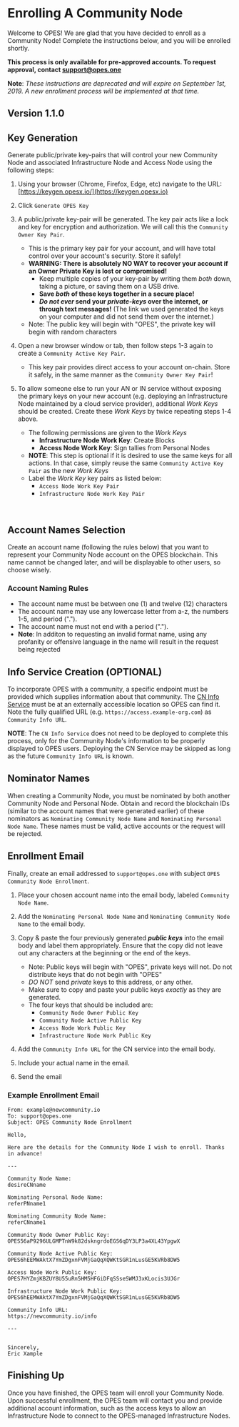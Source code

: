 # Enrolling A Community Node 

Welcome to OPES! We are glad that you have decided to enroll as a Community Node!
Complete the instructions below, and you will be enrolled shortly. 

**This process is only available for pre-approved accounts. To request approval, contact [support@opes.one](mailto:support@opes.one)**

**Note**: *These instructions are deprecated and will expire on September 1st, 2019. A new enrollment process will be implemented at that time.*

## Version 1.1.0

## Key Generation

Generate public/private key-pairs that will control your new Community Node and associated Infrastructure Node and Access Node using the following steps:

1. Using your browser (Chrome, Firefox, Edge, etc) navigate to the URL: [https://keygen.opesx.io/](https://keygen.opesx.io)

2. Click `Generate OPES Key`

3. A public/private key-pair will be generated. The key pair acts like a lock and key for encryption and authorization. We will call this the `Community Owner Key Pair`.
    - This is the primary key pair for your account, and will have total control over your account's security. Store it safely!
    - **WARNING: There is absolutely NO WAY to recover your account if an Owner Private Key is lost or compromised!**
      *  Keep multiple copies of your key-pair by writing them *both* down, taking a picture, or saving them on a USB drive. 
      *  **Save *both* of these keys together in a secure place!** 
      *  ***Do not ever* send your *private-keys* over the internet, or through text messages!** (The link we used generated the keys on your computer and did not send them over the internet.)
    - Note: The public key will begin with "OPES", the private key will begin with random characters

4. Open a new browser window or tab, then follow steps 1-3 again to create a `Community Active Key Pair`. 
   - This key pair provides direct access to your account on-chain. Store it safely, in the same manner as the `Community Owner Key Pair`!

5. To allow someone else to run your AN or IN service without exposing the primary keys on your new account (e.g. deploying an Infrastructure Node maintained by a cloud service provider), additional *Work Keys* should be created. Create these *Work Keys* by twice repeating steps 1-4 above.
    - The following permissions are given to the *Work Keys*
      - **Infrastructure Node Work Key**: Create Blocks
      - **Access Node Work Key**: Sign tallies from Personal Nodes
    - **NOTE**: This step is optional if it is desired to use the same keys for all actions. In that case, simply reuse the same `Community Active Key Pair` as the new *Work Keys*
    - Label the *Work Key* key pairs as listed below:
        - `Access Node Work Key Pair`
        - `Infrastructure Node Work Key Pair`
<br> 

## Account Names Selection

Create an account name (following the rules below) that you want to represent your Community Node account on the OPES blockchain. This name cannot be changed later, and will be displayable to other users, so choose wisely. 

### Account Naming Rules
- The account name must be between one (1) and twelve (12) characters
- The account name may use any lowercase letter from a-z, the numbers 1-5, and period (".").
- The account name must not end with a period ("."). 
- **Note**: In additon to requesting an invalid format name, using any profanity or offensive language in the name will result in the request being rejected

## Info Service Creation (OPTIONAL)

To incorporate OPES with a community, a specific endpoint must be provided which supplies information about that community. The [CN Info Service](../deployment/README.md) must be at an externally accessible location so OPES can find it. Note the fully qualified URL (e.g. `https://access.example-org.com`) as `Community Info URL`.

**NOTE**: The `CN Info Service` does not need to be deployed to complete this process, only for the Community Node's information to be properly displayed to OPES users. Deploying the CN Service may be skipped as long as the future `Community Info URL` is known.   

## Nominator Names

When creating a Community Node, you must be nominated by both another Community Node and Personal Node. Obtain and record the blockchain IDs (similar to the account names that were generated earlier) of these nominators as `Nominating Community Node Name` and `Nominating Personal Node Name`. These names must be valid, active accounts or the request will be rejected.

## Enrollment Email

Finally, create an email addressed to `support@opes.one` with subject `OPES Community Node Enrollment`. 

1. Place your chosen account name into the email body, labeled `Community Node Name`.

2. Add the `Nominating Personal Node Name` and `Nominating Community Node Name` to the email body.

2. Copy & paste the four previously generated ***public keys*** into the email body and label them appropriately. Ensure that the copy did not leave out any characters at the beginning or the end of the keys.
    - Note: Public keys will begin with "OPES", private keys will not. Do not distribute keys that do not begin with "OPES"
    - *DO NOT* send *private* keys to this address, or any other. 
    - Make sure to copy and paste your public keys *exactly* as they are generated. 
    - The four keys that should be included are:
        - `Community Node Owner Public Key`
        - `Community Node Active Public Key`
        - `Access Node Work Public Key`
        - `Infrastructure Node Work Public Key`

3. Add the `Community Info URL` for the CN service into the email body.   

4. Include your actual name in the email.

5. Send the email

### Example Enrollment Email

```
From: example@newcommunity.io
To: support@opes.one
Subject: OPES Community Node Enrollment

Hello,

Here are the details for the Community Node I wish to enroll. Thanks in advance!

---

Community Node Name:
desireCNname

Nominating Personal Node Name:
referPNname1

Nominating Community Node Name:
referCNname1

Community Node Owner Public Key:
OPES56aP9296ULGMPTnW9k82dskngrdoEGS6qDY3LP3a4XL43YpgwX

Community Node Active Public Key:
OPES6hEEMWAktX7YmZDgxnFVMjGaQqXQWKtSGR1nLusGE5KVRb8DW5

Access Node Work Public Key:
OPES7HYZmjKBZUY8U55uRn5HM5HFGiDFqSSseSWMJ3xKLocis3UJGr

Infrastructure Node Work Public Key:
OPES6hEEMWAktX7YmZDgxnFVMjGaQqXQWKtSGR1nLusGE5KVRb8DW5

Community Info URL:
https://newcommunity.io/info

---


Sincerely,
Eric Xample
```

## Finishing Up

Once you have finished, the OPES team will enroll your Community Node. Upon successful enrollment, the OPES team will contact you and provide additional account information, such as the access keys to allow an Infrastructure Node to connect to the OPES-managed Infrastructure Nodes. 
